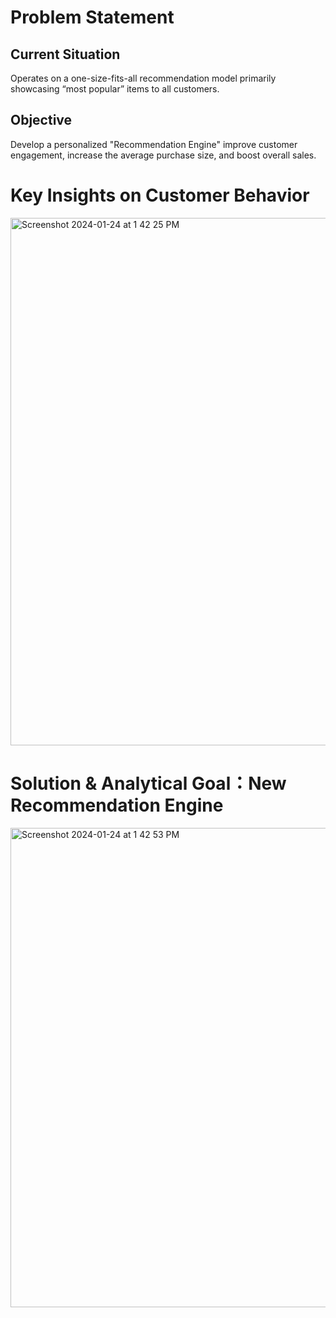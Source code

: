 # Problem Statement

## Current Situation

Operates on a one-size-fits-all recommendation model primarily showcasing “most popular” items to all customers.

## Objective

Develop a personalized "Recommendation Engine"
improve customer engagement, increase the average purchase size, and boost overall sales.

# Key Insights on Customer Behavior

<img width="844" alt="Screenshot 2024-01-24 at 1 42 25 PM" src="https://github.com/ColleenJung/Ecommerce_UnspervisedLearning/assets/119357849/f9921fad-54df-4e7e-91a1-6c3a7c09baed">

# Solution & Analytical Goal：New Recommendation Engine

<img width="767" alt="Screenshot 2024-01-24 at 1 42 53 PM" src="https://github.com/ColleenJung/Ecommerce_UnspervisedLearning/assets/119357849/4aa7c6b6-d25a-472f-a406-9a81d5848057">
